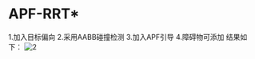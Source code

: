 # APF-RRT*
1.加入目标偏向
2.采用AABB碰撞检测
3.加入APF引导
4.障碍物可添加
结果如下：
![2](https://github.com/user-attachments/assets/3e8005a4-38b7-4a08-b95f-5e80aa1faf17)
